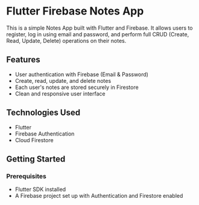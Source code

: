 # Flutter Firebase Notes App

This is a simple Notes App built with Flutter and Firebase. It allows users to register, log in using email and password, and perform full CRUD (Create, Read, Update, Delete) operations on their notes.

## Features

- User authentication with Firebase (Email & Password)
- Create, read, update, and delete notes
- Each user's notes are stored securely in Firestore
- Clean and responsive user interface

## Technologies Used

- Flutter
- Firebase Authentication
- Cloud Firestore

## Getting Started

### Prerequisites

- Flutter SDK installed
- A Firebase project set up with Authentication and Firestore enabled

